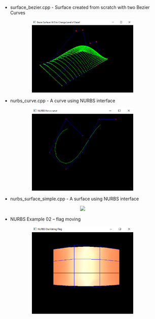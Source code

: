 
* surface_bezier.cpp - Surface created from scratch with two Bezier Curves

<p align="center">
  <img src="bzsurface.png" width="320"/>
</p>

* nurbs_curve.cpp - A curve using NURBS interface

<p align="center">
  <img src="nurbs00.png" width="320"/>
</p>

* nurbs_surface_simple.cpp - A surface using NURBS interface

<p align="center">
  <img src="nurbs01.png" width="320"/>
</p>

* NURBS Example 02 – flag moving

<p align="center">
  <img src="flagcpp.png" width="320"/>
</p>


